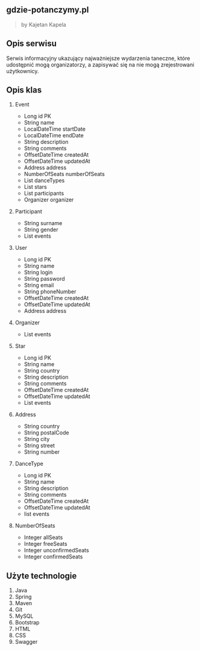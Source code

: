 ## gdzie-potanczymy.pl

>by Kajetan Kapela

## Opis serwisu

Serwis informacyjny ukazujący najważniejsze wydarzenia taneczne, które udostępnić mogą organizatorzy, a zapisywać się na nie mogą zrejestrowani użytkownicy.

## Opis klas

1. Event
    * Long id PK
    * String name
    * LocalDateTime startDate
    * LocalDateTime endDate
    * String description
    * String comments
    * OffsetDateTime createdAt
    * OffsetDateTime updatedAt
    * Address address
    * NumberOfSeats numberOfSeats
    * List<danceType> danceTypes
    * List<Star> stars
    * List<Participant> participants
    * Organizer organizer
    
2. Participant
    * String surname
    * String gender
    * List<Event> events

3. User
    * Long id PK
    * String name
    * String login
    * String password
    * String email
    * String phoneNumber
    * OffsetDateTime createdAt
    * OffsetDateTime updatedAt
    * Address address
    
4. Organizer
    * List<Event> events
    
5. Star
    * Long id PK
    * String name
    * String country
    * String description
    * String comments
    * OffsetDateTime createdAt
    * OffsetDateTime updatedAt
    * List<Event> events
    
6. Address
    * String country
    * String postalCode
    * String city
    * String street
    * String number
    
7. DanceType
    * Long id PK
    * String name
    * String description
    * String comments
    * OffsetDateTime createdAt
    * OffsetDateTime updatedAt
    * list<Event> events
    
8. NumberOfSeats
    * Integer allSeats
    * Integer freeSeats
    * Integer unconfirmedSeats
    * Integer confirmedSeats     

## Użyte technologie
1. Java
2. Spring
3. Maven
4. Git
5. MySQL
6. Bootstrap
7. HTML
8. CSS
9. Swagger